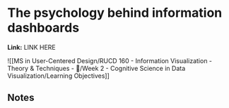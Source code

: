 # The psychology behind information dashboards
**Link:** LINK HERE

![[MS in User-Centered Design/RUCD 160 - Information Visualization - Theory & Techniques  - 💾/Week 2 - Cognitive Science in Data Visualization/Learning Objectives]]

## Notes

